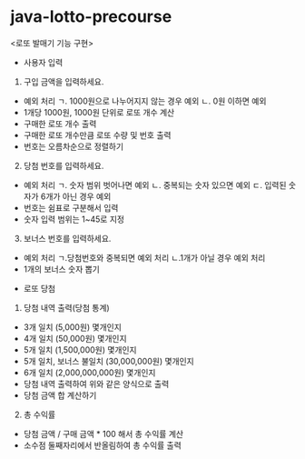 # java-lotto-precourse
<로또 발매기 기능 구현>

* 사용자 입력
 1) 구입 금액을 입력하세요.
   - 예외 처리
     ㄱ. 1000원으로 나누어지지 않는 경우 예외
     ㄴ. 0원 이하면 예외
   - 1개당 1000원, 1000원 단위로 로또 개수 계산
   - 구매한 로또 개수 출력
   - 구매한 로또 개수만큼 로또 수량 및 번호 출력
   - 번호는 오름차순으로 정렬하기 
 
 2) 당첨 번호를 입력하세요.
   - 예외 처리
     ㄱ. 숫자 범위 벗어나면 예외
     ㄴ. 중복되는 숫자 있으면 예외
     ㄷ. 입력된 숫자가 6개가 아닌 경우 예외
   - 번호는 쉼표로 구분해서 입력
   - 숫자 입력 범위는 1~45로 지정

 3) 보너스 번호를 입력하세요.
   - 예외 처리
     ㄱ.당첨번호와 중복되면 예외 처리
     ㄴ.1개가 아닐 경우 예외 처리
   - 1개의 보너스 숫자 뽑기

* 로또 당첨
 1) 당첨 내역 출력(당첨 통계)
   - 3개 일치 (5,000원) 몇개인지
   - 4개 일치 (50,000원) 몇개인지
   - 5개 일치 (1,500,000원) 몇개인지
   - 5개 일치, 보너스 불일치 (30,000,000원) 몇개인지
   - 6개 일치 (2,000,000,000원) 몇개인지
   - 당첨 내역 출력하여 위와 같은 양식으로 출력
   - 당첨 금액 합 계산하기
 
 2) 총 수익률
  - 당첨 금액 / 구매 금액 * 100 해서 총 수익률 계산
  - 소수점 둘째자리에서 반올림하여 총 수익률 출력